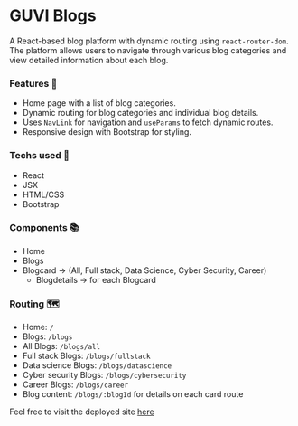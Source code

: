 # GUVI Blogs

A React-based blog platform with dynamic routing using `react-router-dom`. The platform allows users to navigate through various blog categories and view detailed information about each blog.

### Features 🌟
- Home page with a list of blog categories.
- Dynamic routing for blog categories and individual blog details.
- Uses `NavLink` for navigation and `useParams` to fetch dynamic routes.
- Responsive design with Bootstrap for styling.

### Techs used 🚀
- React
- JSX
- HTML/CSS
- Bootstrap

### Components 📚
* Home
* Blogs
* Blogcard -> (All, Full stack, Data Science, Cyber Security, Career)
    * Blogdetails -> for each Blogcard

### Routing 🗺️

* Home: `/`
* Blogs: `/blogs`
* All Blogs: `/blogs/all`
* Full stack Blogs: `/blogs/fullstack`
* Data science Blogs: `/blogs/datascience`
* Cyber security Blogs: `/blogs/cybersecurity`
* Career Blogs: `/blogs/career`
* Blog content: `/blogs/:blogId` for details on each card route


Feel free to visit the deployed site [here]()